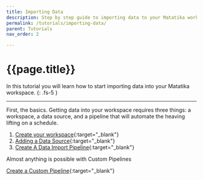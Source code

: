 ```yaml
---
title: Importing Data
description: Step by step guide to importing data to your Matatika workspace
permalink: /tutorials/importing-data/
parent: Tutorials
nav_order: 2

---
```


# {{page.title}}

In this tutorial you will learn how to start importing data into your Matatika workspace.
{: .fs-5 }

---

First, the basics.  Getting data into your workspace requires three things:  a workspace, a data source, and a pipeline that will automate the heaving lifting on a schedule.

1. [Create your workspace]({{site.baseurl}}/tutorials/creating-workspaces/){:target="_blank"}
1. [Adding a Data Source]({{site.baseurl}}/how-to-guides/import-data/adding-a-plugin-to-your-workspace){:target="_blank"}
1. [Create A Data Import Pipeline]({{site.baseurl}}/how-to-guides/import-data/create-a-data-import-pipeline){:target="_blank"}


Almost anything is possible with Custom Pipelines

[Create a Custom Pipeline]({{site.baseurl}}/how-to-guides/automate-actions/create-a-custom-pipeline){:target="_blank"}

